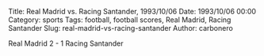 Title: Real Madrid vs. Racing Santander, 1993/10/06
Date: 1993/10/06 00:00
Category: sports
Tags: football, football scores, Real Madrid, Racing Santander
Slug: real-madrid-vs-racing-santander
Author: carbonero


Real Madrid 2 - 1 Racing Santander
